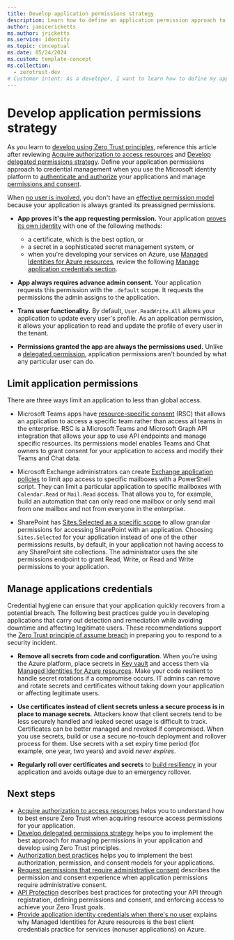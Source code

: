 ```yaml
---
title: Develop application permissions strategy
description: Learn how to define an application permission approach to credential management to authenticate, authorize, and manage permissions and consent.
author: janicericketts
ms.author: jricketts
ms.service: identity
ms.topic: conceptual
ms.date: 05/24/2024
ms.custom: template-concept
ms.collection:
  - zerotrust-dev
# Customer intent: As a developer, I want to learn how to define my application permission approach to credential management to authenticate, authorize, and manage permissions and consent.
---
```

# Develop application permissions strategy

As you learn to [develop using Zero Trust principles](overview.md), reference this article after reviewing [Acquire authorization to access resources](acquire-application-authorization-to-access-resources.md) and [Develop delegated permissions strategy](developer-strategy-delegated-permission.md). Define your application permissions approach to credential management when you use the Microsoft identity platform to [authenticate and authorize](/entra/identity-platform/authentication-vs-authorization) your applications and manage [permissions and consent](/entra/identity-platform/permissions-consent-overview).

When [no user is involved](../develop/identity-non-user-applications.md), you don't have an [effective permission model](developer-strategy-delegated-permission.md) because your application is always granted its preassigned permissions.

- **App proves it's the app requesting permission.** Your application [proves its own identity](../develop/identity-non-user-applications.md) with one of the following methods:
  - a certificate, which is the best option, or
  - a secret in a sophisticated secret management system, or
  - when you're developing your services on Azure, use [Managed Identities for Azure resources](/entra/identity/managed-identities-azure-resources/overview), review the following [Manage application credentials section](#manage-applications-credentials).

- **App always requires advance admin consent.** Your application requests this permission with the `.default` scope. It requests the permissions the admin assigns to the application.

- **Trans user functionality.** By default, `User.ReadWrite.All` allows your application to update every user's profile. As an application permission, it allows your application to read and update the profile of every user in the tenant.

- **Permissions granted the app are always the permissions used.** Unlike a [delegated permission](developer-strategy-delegated-permission.md), application permissions aren't bounded by what any particular user can do.

## Limit application permissions

There are three ways limit an application to less than global access.

- Microsoft Teams apps have [resource-specific consent](/microsoftteams/platform/graph-api/rsc/resource-specific-consent) (RSC) that allows an application to access a specific team rather than access all teams in the enterprise. RSC is a Microsoft Teams and Microsoft Graph API integration that allows your app to use API endpoints and manage specific resources. Its permissions model enables Teams and Chat owners to grant consent for your application to access and modify their Teams and Chat data.

- Microsoft Exchange administrators can create [Exchange application policies](/graph/auth-limit-mailbox-access) to limit app access to specific mailboxes with a PowerShell script. They can limit a particular application to specific mailboxes with `Calendar.Read` or `Mail.Read` access. That allows you to, for example, build an automation that can only read one mailbox or only send mail from one mailbox and not from everyone in the enterprise.

- SharePoint has [Sites.Selected as a specific scope](https://devblogs.microsoft.com/microsoft365dev/controlling-app-access-on-specific-sharepoint-site-collections/) to allow granular permissions for accessing SharePoint with an application. Choosing `Sites.Selected` for your application instead of one of the other permissions results, by default, in your application not having access to any SharePoint site collections. The administrator uses the site permissions endpoint to grant Read, Write, or Read and Write permissions to your application.

## Manage applications credentials

Credential hygiene can ensure that your application quickly recovers from a potential breach. The following best practices guide you in developing applications that carry out detection and remediation while avoiding downtime and affecting legitimate users. These recommendations support the [Zero Trust principle of assume breach](../zero-trust-overview.md) in preparing you to respond to a security incident.

- **Remove all secrets from code and configuration**. When you're using the Azure platform, place secrets in [Key vault](/azure/key-vault/general/basic-concepts) and access them via [Managed Identities for Azure resources](/entra/identity/managed-identities-azure-resources/overview). Make your code resilient to handle secret rotations if a compromise occurs. IT admins can remove and rotate secrets and certificates without taking down your application or affecting legitimate users.

- **Use certificates instead of client secrets unless a secure process is in place to manage secrets**. Attackers know that client secrets tend to be less securely handled and leaked secret usage is difficult to track. Certificates can be better managed and revoked if compromised. When you use secrets, build or use a secure no-touch deployment and rollover process for them. Use secrets with a set expiry time period (for example, one year, two years) and avoid *never expires*.

- **Regularly roll over certificates and secrets** to [build resiliency](/entra/architecture/resilience-app-development-overview) in your application and avoids outage due to an emergency rollover.

## Next steps

- [Acquire authorization to access resources](acquire-application-authorization-to-access-resources.md) helps you to understand how to best ensure Zero Trust when acquiring resource access permissions for your application.
- [Develop delegated permissions strategy](developer-strategy-delegated-permission.md) helps you to implement the best approach for managing permissions in your application and develop using Zero Trust principles.
- [Authorization best practices](developer-strategy-authorization-best-practices.md) helps you to implement the best authorization, permission, and consent models for your applications.
- [Request permissions that require administrative consent](permissions-require-admin-consent.md) describes the permission and consent experience when application permissions require administrative consent.
- [API Protection](protect-api.md) describes best practices for protecting your API through registration, defining permissions and consent, and enforcing access to achieve your Zero Trust goals.
- [Provide application identity credentials when there's no user](identity-non-user-applications.md) explains why Managed Identities for Azure resources is the best client credentials practice for services (nonuser applications) on Azure.
